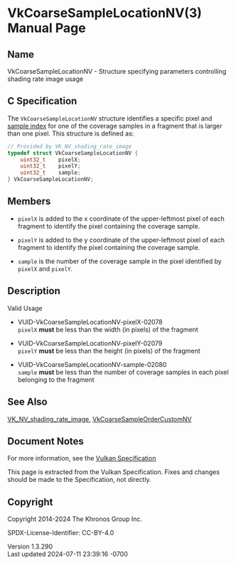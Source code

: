 # VkCoarseSampleLocationNV(3) Manual Page

## Name

VkCoarseSampleLocationNV - Structure specifying parameters controlling
shading rate image usage



## <a href="#_c_specification" class="anchor"></a>C Specification

The `VkCoarseSampleLocationNV` structure identifies a specific pixel and
<a
href="https://registry.khronos.org/vulkan/specs/1.3-extensions/html/vkspec.html#primsrast-multisampling-coverage-mask"
target="_blank" rel="noopener">sample index</a> for one of the coverage
samples in a fragment that is larger than one pixel. This structure is
defined as:

``` c
// Provided by VK_NV_shading_rate_image
typedef struct VkCoarseSampleLocationNV {
    uint32_t    pixelX;
    uint32_t    pixelY;
    uint32_t    sample;
} VkCoarseSampleLocationNV;
```

## <a href="#_members" class="anchor"></a>Members

- `pixelX` is added to the x coordinate of the upper-leftmost pixel of
  each fragment to identify the pixel containing the coverage sample.

- `pixelY` is added to the y coordinate of the upper-leftmost pixel of
  each fragment to identify the pixel containing the coverage sample.

- `sample` is the number of the coverage sample in the pixel identified
  by `pixelX` and `pixelY`.

## <a href="#_description" class="anchor"></a>Description

Valid Usage

- <a href="#VUID-VkCoarseSampleLocationNV-pixelX-02078"
  id="VUID-VkCoarseSampleLocationNV-pixelX-02078"></a>
  VUID-VkCoarseSampleLocationNV-pixelX-02078  
  `pixelX` **must** be less than the width (in pixels) of the fragment

- <a href="#VUID-VkCoarseSampleLocationNV-pixelY-02079"
  id="VUID-VkCoarseSampleLocationNV-pixelY-02079"></a>
  VUID-VkCoarseSampleLocationNV-pixelY-02079  
  `pixelY` **must** be less than the height (in pixels) of the fragment

- <a href="#VUID-VkCoarseSampleLocationNV-sample-02080"
  id="VUID-VkCoarseSampleLocationNV-sample-02080"></a>
  VUID-VkCoarseSampleLocationNV-sample-02080  
  `sample` **must** be less than the number of coverage samples in each
  pixel belonging to the fragment

## <a href="#_see_also" class="anchor"></a>See Also

[VK_NV_shading_rate_image](https://registry.khronos.org/vulkan/specs/1.3-extensions/man/html/VK_NV_shading_rate_image.html),
[VkCoarseSampleOrderCustomNV](https://registry.khronos.org/vulkan/specs/1.3-extensions/man/html/VkCoarseSampleOrderCustomNV.html)

## <a href="#_document_notes" class="anchor"></a>Document Notes

For more information, see the <a
href="https://registry.khronos.org/vulkan/specs/1.3-extensions/html/vkspec.html#VkCoarseSampleLocationNV"
target="_blank" rel="noopener">Vulkan Specification</a>

This page is extracted from the Vulkan Specification. Fixes and changes
should be made to the Specification, not directly.

## <a href="#_copyright" class="anchor"></a>Copyright

Copyright 2014-2024 The Khronos Group Inc.

SPDX-License-Identifier: CC-BY-4.0

Version 1.3.290  
Last updated 2024-07-11 23:39:16 -0700
